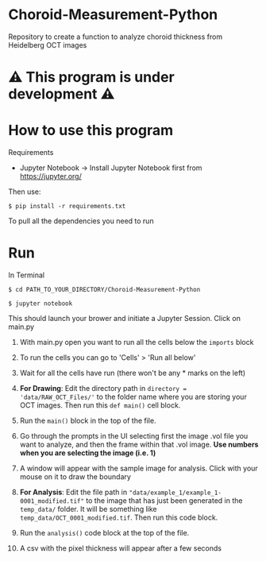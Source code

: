 # Choroid-Measurement-Python
 Repository to create a function to analyze choroid thickness from Heidelberg OCT images



#  ⚠️ This program is under development ⚠️

# How to use this program

Requirements
- Jupyter Notebook -> Install Jupyter Notebook first from https://jupyter.org/

Then use:

```$ pip install -r requirements.txt```

To pull all the dependencies you need to run

# Run

In Terminal

```$ cd PATH_TO_YOUR_DIRECTORY/Choroid-Measurement-Python```

```$ jupyter notebook```

This should launch your brower and initiate a Jupyter Session. Click on main.py

1. With main.py open you want to run all the cells below the ```imports``` block 

2. To run the cells you can go to 'Cells' > 'Run all below'

3. Wait for all the cells have run (there won't be any * marks on the left)

4. **For Drawing**: Edit the directory path in ```directory = 'data/RAW_OCT_Files/'``` to the folder name where you are storing your OCT images. Then run this ```def main()``` cell block.

5. Run the ```main()``` block in the top of the file.

6. Go through the prompts in the UI selecting first the image .vol file you want to analyze, and then the frame within that .vol image. **Use numbers when you are selecting the image (i.e. 1)**

7. A window will appear with the sample image for analysis. Click with your mouse on it to draw the boundary

8. **For Analysis**: Edit the file path in ```"data/example_1/example_1-0001_modified.tif"``` to the image that has just been generated in the ```temp_data/``` folder. It will be something like ```temp_data/OCT_0001_modified.tif```. Then run this code block.

9. Run the ```analysis()``` code block at the top of the file.

10. A csv with the pixel thickness will appear after a few seconds
